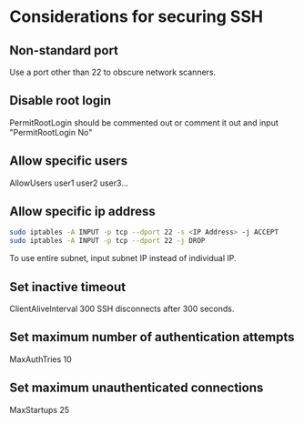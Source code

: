 # Considerations for securing SSH
## Non-standard port
Use a port other than 22 to obscure network scanners.
## Disable root login
PermitRootLogin should be commented out or comment it out and input "PermitRootLogin No"
## Allow specific users
AllowUsers user1 user2 user3...
## Allow specific ip address 
```bash
sudo iptables -A INPUT -p tcp --dport 22 -s <IP Address> -j ACCEPT
sudo iptables -A INPUT -p tcp --dport 22 -j DROP
```
To use entire subnet, input subnet IP instead of individual IP.
## Set inactive timeout
ClientAliveInterval 300 
SSH disconnects after 300 seconds.
## Set maximum number of authentication attempts
MaxAuthTries 10
## Set maximum unauthenticated connections
MaxStartups 25
